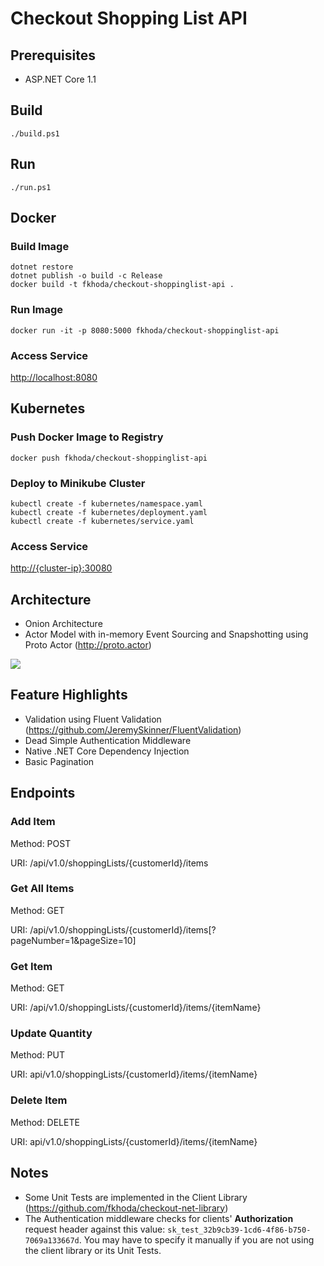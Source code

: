 # Checkout Shopping List API


## Prerequisites

- ASP.NET Core 1.1

## Build

```
./build.ps1
```

## Run

```
./run.ps1
```

## Docker

### Build Image

```
dotnet restore
dotnet publish -o build -c Release
docker build -t fkhoda/checkout-shoppinglist-api .
```

### Run Image

```
docker run -it -p 8080:5000 fkhoda/checkout-shoppinglist-api
```

### Access Service

<http://localhost:8080>

## Kubernetes

### Push Docker Image to Registry

```
docker push fkhoda/checkout-shoppinglist-api
```

### Deploy to Minikube Cluster

```
kubectl create -f kubernetes/namespace.yaml
kubectl create -f kubernetes/deployment.yaml
kubectl create -f kubernetes/service.yaml
```

### Access Service

<http://{cluster-ip}:30080>


## Architecture
- Onion Architecture
- Actor Model with in-memory Event Sourcing and Snapshotting using Proto Actor (<http://proto.actor>)

![](https://raw.githubusercontent.com/fkhoda/checkout-shoppinglist-api/master/docs/actor-model.png)

## Feature Highlights
- Validation using Fluent Validation (<https://github.com/JeremySkinner/FluentValidation>)
- Dead Simple Authentication Middleware
- Native .NET Core Dependency Injection
- Basic Pagination

## Endpoints

### Add Item

Method: POST

URI: /api/v1.0/shoppingLists/{customerId}/items

### Get All Items

Method: GET

URI: /api/v1.0/shoppingLists/{customerId}/items[?pageNumber=1&pageSize=10]

### Get Item

Method: GET

URI: /api/v1.0/shoppingLists/{customerId}/items/{itemName}

### Update Quantity

Method: PUT

URI: api/v1.0/shoppingLists/{customerId}/items/{itemName}

### Delete Item

Method: DELETE

URI: api/v1.0/shoppingLists/{customerId}/items/{itemName}


## Notes

- Some Unit Tests are implemented in the Client Library (<https://github.com/fkhoda/checkout-net-library>)
- The Authentication middleware checks for clients' **Authorization** request header against this value: `sk_test_32b9cb39-1cd6-4f86-b750-7069a133667d`. You may have to specify it manually if you are not using the client library or its Unit Tests.